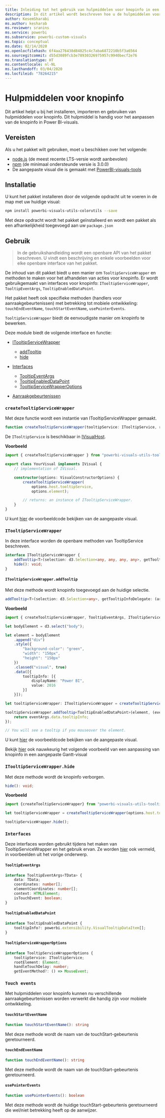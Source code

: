 ```yaml
---
title: Inleiding tot het gebruik van hulpmiddelen voor knopinfo in een Power BI-visual
description: In dit artikel wordt beschreven hoe u de hulpmiddelen voor knopinfo kunt gebruiken om het aanpassen van knopinfo voor Power BI-visuals te vereenvoudigen
author: KesemSharabi
ms.author: kesharab
ms.reviewer: sranins
ms.service: powerbi
ms.subservice: powerbi-custom-visuals
ms.topic: conceptual
ms.date: 02/14/2020
ms.openlocfilehash: 6f4aa276438d84825c4c7aba6872210b5f3a6564
ms.sourcegitcommit: d55d3089fcb3e78930326975957c9940becf2e76
ms.translationtype: HT
ms.contentlocale: nl-NL
ms.lasthandoff: 03/04/2020
ms.locfileid: "78264215"
---
```

# <a name="tooltip-utils"></a>Hulpmiddelen voor knopinfo
Dit artikel helpt u bij het installeren, importeren en gebruiken van hulpmiddelen voor knopinfo. Dit hulpmiddel is handig voor het aanpassen van de knopinfo in Power BI-visuals.

## <a name="requirements"></a>Vereisten
Als u het pakket wilt gebruiken, moet u beschikken over het volgende:
* [node.js](https://nodejs.org) (de meest recente LTS-versie wordt aanbevolen)
* [npm](https://www.npmjs.com/) (de minimaal ondersteunde versie is 3.0.0)
* De aangepaste visual die is gemaakt met [PowerBI-visuals-tools](https://www.npmjs.com/package/powerbi-visuals-tools)

## <a name="installation"></a>Installatie

U kunt het pakket installeren door de volgende opdracht uit te voeren in de map met uw huidige visual:

```bash
npm install powerbi-visuals-utils-colorutils --save
```
Met deze opdracht wordt het pakket geïnstalleerd en wordt een pakket als een afhankelijkheid toegevoegd aan uw ```package.json```

## <a name="usage"></a>Gebruik

> In de gebruikshandleiding wordt een openbare API van het pakket beschreven. U vindt een beschrijving en enkele voorbeelden voor elke openbare interface van het pakket.

De inhoud van dit pakket biedt u een manier om `TooltipServiceWrapper` en methoden te maken voor het afhandelen van acties voor knopinfo. Er wordt gebruikgemaakt van interfaces voor knopinfo: `ITooltipServiceWrapper`, `TooltipEventArgs`, `TooltipEnabledDataPoint`. 

Het pakket heeft ook specifieke methoden (handlers voor aanraakgebeurtenissen) met betrekking tot mobiele ontwikkeling: `touchEndEventName`, `touchStartEventName`, `usePointerEvents`.

`TooltipServiceWrapper` biedt de eenvoudigste manier om knopinfo te bewerken.

Deze module biedt de volgende interface en functie:
* [ITooltipServiceWrapper](#itooltipservicewrapper)
  * [addTooltip](#itooltipservicewrapperaddtooltip)
  * [hide](#itooltipservicewrapperhide)

* [Interfaces](#interfaces)
  * [TooltipEventArgs](#tooltipeventargs)
  * [TooltipEnabledDataPoint](#tooltipenableddatapoint)
  * [TooltipServiceWrapperOptions](#tooltipservicewrapperoptions)
* [Aanraakgebeurtenissen](#touch-events)

### `createTooltipServiceWrapper`
Met deze functie wordt een instantie van ITooltipServiceWrapper gemaakt.

```typescript
function createTooltipServiceWrapper(tooltipService: ITooltipService, rootElement: Element, handleTouchDelay?: number,  getEventMethod?: () => MouseEvent): ITooltipServiceWrapper;
```

De ```ITooltipService``` is beschikbaar in [IVisualHost](https://github.com/microsoft/PowerBI-visuals-tools/blob/master/templates/visuals/.api/v2.6.0/PowerBI-visuals.d.ts#L1335).

**Voorbeeld**

```typescript
import { createTooltipServiceWrapper } from "powerbi-visuals-utils-tooltiputils";

export class YourVisual implements IVisual {
    // implementation of IVisual.

    constructor(options: VisualConstructorOptions) {
        createTooltipServiceWrapper(
            options.host.tooltipService,
            options.element);

        // returns: an instance of ITooltipServiceWrapper.
    }
}
```

U kunt [hier](https://github.com/microsoft/powerbi-visuals-gantt/blob/master/src/gantt.ts#L391) de voorbeeldcode bekijken van de aangepaste visual.

### `ITooltipServiceWrapper`
In deze interface worden de openbare methoden van TooltipService beschreven.

```typescript
interface ITooltipServiceWrapper {
    addTooltip<T>(selection: d3.Selection<any, any, any, any>, getTooltipInfoDelegate: (args: TooltipEventArgs<T>) => powerbi.extensibility.VisualTooltipDataItem[], getDataPointIdentity?: (args: TooltipEventArgs<T>) => powerbi.visuals.ISelectionId, reloadTooltipDataOnMouseMove?: boolean): void;
    hide(): void;
}
```

#### `ITooltipServiceWrapper.addTooltip`

Met deze methode wordt knopinfo toegevoegd aan de huidige selectie.

```typescript
addTooltip<T>(selection: d3.Selection<any>, getTooltipInfoDelegate: (args: TooltipEventArgs<T>) => VisualTooltipDataItem[], getDataPointIdentity?: (args: TooltipEventArgs<T>) => ISelectionId, reloadTooltipDataOnMouseMove?: boolean): void;
```

**Voorbeeld**

```typescript
import { createTooltipServiceWrapper, TooltipEventArgs, ITooltipServiceWrapper, TooltipEnabledDataPoint } from "powerbi-visuals-utils-tooltiputils";

let bodyElement = d3.select("body");

let element = bodyElement
    .append("div")
    .style({
        "background-color": "green",
        "width": "150px",
        "height": "150px"
    })
    .classed("visual", true)
    .data([{
        tooltipInfo: [{
            displayName: "Power BI",
            value: 2016
        }]
    }]);

let tooltipServiceWrapper: ITooltipServiceWrapper = createTooltipServiceWrapper(tooltipService, bodyElement.get(0)); // tooltipService is from the IVisualHost.

tooltipServiceWrapper.addTooltip<TooltipEnabledDataPoint>(element, (eventArgs: TooltipEventArgs<TooltipEnabledDataPoint>) => {
    return eventArgs.data.tooltipInfo;
});

// You will see a tooltip if you mouseover the element.
```

U kunt [hier](https://github.com/microsoft/powerbi-visuals-gantt/blob/master/src/gantt.ts#L2931) de voorbeeldcode bekijken van de aangepaste visual.

Bekijk [hier](https://github.com/microsoft/powerbi-visuals-gantt/blob/master/src/gantt.ts#L573-L648) ook nauwkeurig het volgende voorbeeld van een aanpassing van knopinfo in een aangepaste Gantt-visual

### `ITooltipServiceWrapper.hide`

Met deze methode wordt de knopinfo verborgen.

```typescript
hide(): void;
```

**Voorbeeld**

```typescript
import {createTooltipServiceWrapper} from "powerbi-visuals-utils-tooltiputils";

let tooltipServiceWrapper = createTooltipServiceWrapper(options.host.tooltipService, options.element); // options are from the VisualConstructorOptions.

tooltipServiceWrapper.hide();
```
### `Interfaces`
Deze interfaces worden gebruikt tijdens het maken van TooltipServiceWrapper en het gebruik ervan. Ze worden [hier](#itooltipservicewrapperaddtooltip) ook vermeld, in voorbeelden uit het vorige onderwerp.

#### `TooltipEventArgs`
```typescript
interface TooltipEventArgs<TData> {
    data: TData;
    coordinates: number[];
    elementCoordinates: number[];
    context: HTMLElement;
    isTouchEvent: boolean;
}
```

#### `TooltipEnabledDataPoint`
```typescript
interface TooltipEnabledDataPoint {
    tooltipInfo?: powerbi.extensibility.VisualTooltipDataItem[];
}
```

#### `TooltipServiceWrapperOptions`
```typescript
interface TooltipServiceWrapperOptions {
    tooltipService: ITooltipService;
    rootElement: Element;
    handleTouchDelay: number;
    getEventMethod?: () => MouseEvent;
```

### `Touch events`

Met hulpmiddelen voor knopinfo kunnen nu verschillende aanraakgebeurtenissen worden verwerkt die handig zijn voor mobiele ontwikkeling.

#### `touchStartEventName`
```typescript
function touchStartEventName(): string
```
Met deze methode wordt de naam van de touchStart-gebeurtenis geretourneerd.

#### `touchEndEventName`
```typescript
function touchEndEventName(): string
```
Met deze methode wordt de naam van de touchStart-gebeurtenis geretourneerd.

#### `usePointerEvents`
```typescript
function usePointerEvents(): boolean
```
Met deze methode wordt de huidige touchStart-gebeurtenis geretourneerd die wel/niet betrekking heeft op de aanwijzer.

